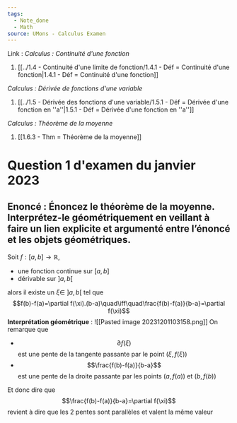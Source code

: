 ```yaml
---
tags:
  - Note_done
  - Math
source: UMons - Calculus Examen
---
```


Link :
_Calculus : Continuité d'une fonction_
1. [[../1.4 - Continuité d'une limite de fonction/1.4.1 - Déf = Continuité d'une fonction|1.4.1 - Déf = Continuité d'une fonction]]

_Calculus : Dérivée de fonctions d'une variable_
1. [[../1.5 - Dérivée des fonctions d'une variable/1.5.1 - Déf = Dérivée d'une fonction en ''a''|1.5.1 - Déf = Dérivée d'une fonction en ''a'']]

_Calculus : Théorème de la moyenne_
1. [[1.6.3 - Thm = Théorème de la moyenne]] 

# Question 1 d'examen du janvier 2023
## Enoncé : Énoncez le théorème de la moyenne. Interprétez-le géométriquement en veillant à faire un lien explicite et argumenté entre l’énoncé et les objets géométriques.
Soit $f:[a,b]\to\mathbb{R}$,
- une fonction continue sur $[a,b]$ 
- dérivable sur $]a,b[$ 

alors il existe un $\xi\in\ ]a,b[$ tel que $$f(b)-f(a)=\partial f(\xi).(b-a)\quad\iff\quad\frac{f(b)-f(a)}{b-a}=\partial f(\xi)$$ **Interprétation géométrique** : ![[Pasted image 20231201103158.png]]
On remarque que 
- $$\partial f(\xi)$$ est une pente de la tangente passante par le point $(\xi,f(\xi))$ 
- $$\frac{f(b)-f(a)}{b-a}$$ est une pente de la droite passante par les points $(a,f(a))$ et $(b, f(b))$ 

Et donc dire que $$\frac{f(b)-f(a)}{b-a}=\partial f(\xi)$$ revient à dire que les 2 pentes sont parallèles et valent la même valeur
